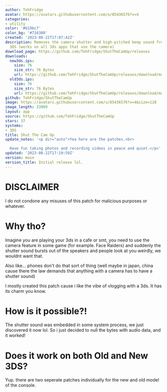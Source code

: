 ```yaml
---
author: TehFridge
avatar: https://avatars.githubusercontent.com/u/85436576?v=4
categories:
- utility
color: '#b19bc7'
color_bg: '#716380'
created: '2023-08-22T17:07:42Z'
description: Removes the camera shutter and high-pitched beep sound from the Nintendo
  3DS (works on all 3ds apps that use the camera)
download_page: https://github.com/TehFridge/ShutTheCamUp/releases
downloads:
  new3ds.ips:
    size: 76
    size_str: 76 Bytes
    url: https://github.com/TehFridge/ShutTheCamUp/releases/download/main/new3ds.ips
  old3ds.ips:
    size: 76
    size_str: 76 Bytes
    url: https://github.com/TehFridge/ShutTheCamUp/releases/download/main/old3ds.ips
github: TehFridge/ShutTheCamUp
image: https://avatars.githubusercontent.com/u/85436576?v=4&size=128
image_length: 33969
layout: app
source: https://github.com/TehFridge/ShutTheCamUp
stars: 37
systems:
- 3DS
title: Shut The Cam Up
update_notes: '<p dir="auto">Yea here are the patches.<br>

  Have fun taking photos and recording videos in peace and quiet.</p>'
updated: '2023-08-22T17:19:59Z'
version: main
version_title: Initial release lol.
---
```

# DISCLAIMER
I do not condone any misuses of this patch for malicious purposes or whatever.

# Why tho?
Imagine you are playing your 3ds in a cafe or smt, you need to use the camera feature in some game (for example. Face Raiders) and suddenly the shutter sound bursts out of the speakers and people look at you weirdly, we wouldnt want that. 

Also like... phones don't do that sort of thing (well maybe in japan, china cause there the law demands that anything with a camera has to have a shutter sound)

I mostly created this patch cause i like the vibe of vlogging with a 3ds. It has its charm you know.

# How is it possible?!
The shutter sound was embedded in some system process, we just discovered it now lol. So i just decided to null the bytes with audio data, and it worked!

# Does it work on both Old and New 3DS?
Yup. there are two seperate patches individually for the new and old model of the console.